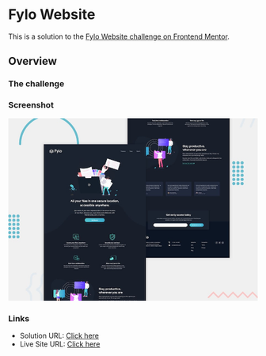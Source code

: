 # Fylo Website
This is a solution to the [  Fylo Website challenge on Frontend Mentor](https://www.frontendmentor.io/challenges/fylo-dark-theme-landing-page-5ca5f2d21e82137ec91a50fd).


## Overview
### The challenge
### Screenshot
![Fylo Website challenge](./desktop-preview.jpg)
### Links
- Solution URL: [Click here](https://www.frontendmentor.io/solutions/fylo-dark-theme-landing-page-with-tailwind-DJvjBbLL6H)
- Live Site URL: [Click here](https://ahmaadalharbi.github.io/Fylo-dark-theme-landing-page/)



